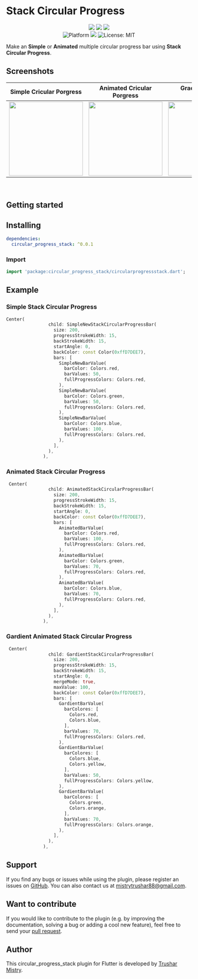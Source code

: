 # Stack Circular Progress

<p align="center">
 <a href="https://pub.dev/packages/circular_progress_stack"><img src="https://img.shields.io/pub/likes/circular_progress_stack?logo=dart"/></a>
    <a href="https://pub.dev/packages/circular_progress_stack"><img src="https://img.shields.io/pub/popularity/circular_progress_stack?logo=dart"/></a>
    <a href="https://pub.dev/packages/circular_progress_stack"><img src="https://img.shields.io/pub/points/circular_progress_stack?logo=dart"/></a><br/>
  <img src="https://img.shields.io/badge/Platform-iOS%20%7C%20Android-blue?logo=flutter" alt="Platform" />
  <a href="https://pub.dev/packages/circular_progress_stack"><img src="https://img.shields.io/pub/v/circular_progress_stack"/></a>
  <img src="https://img.shields.io/github/license/Trushar88/stackcircularprogressbar?color=green"
      alt="License: MIT" />
</p>

Make an **Simple** or **Animated** multiple circular progress bar using **Stack Circular Progress**.

## Screenshots
| Simple Cricular Porgress | Animated Cricular Porgress | Gradient Cricular Porgress |
|---|---|---|
| <img src="https://user-images.githubusercontent.com/95899209/214249833-1ac57e38-9d1c-49f9-999a-98ea27c329f4.png" width="200"> | <img src="https://user-images.githubusercontent.com/95899209/214249982-38999a53-8b31-4d1c-86d4-17580b37b5e8.gif" width="200"> | <img src="https://user-images.githubusercontent.com/95899209/214250330-d3d8df3c-4f02-4998-8675-16e20ce541f1.gif" width="200"> |


  &nbsp;&nbsp;&nbsp;&nbsp;

## Getting started

## Installing

```yaml
dependencies:
  circular_progress_stack: ^0.0.1
```

### Import

```dart
import 'package:circular_progress_stack/circularprogressstack.dart';
```


## Example 


### Simple Stack Circular Progress

```dart
Center(
                child: SimpleNewStackCircularProgressBar(
                  size: 200,
                  progressStrokeWidth: 15,
                  backStrokeWidth: 15,
                  startAngle: 0,
                  backColor: const Color(0xffD7DEE7),
                  bars: [
                    SimpleNewBarValue(
                      barColor: Colors.red,
                      barValues: 50,
                      fullProgressColors: Colors.red,
                    ),
                    SimpleNewBarValue(
                      barColor: Colors.green,
                      barValues: 50,
                      fullProgressColors: Colors.red,
                    ),
                    SimpleNewBarValue(
                      barColor: Colors.blue,
                      barValues: 100,
                      fullProgressColors: Colors.red,
                    ),
                  ],
                ),
              ),
  ```
  
### Animated Stack Circular Progress

```dart
 Center(
                child: AnimatedStackCircularProgressBar(
                  size: 200,
                  progressStrokeWidth: 15,
                  backStrokeWidth: 15,
                  startAngle: 0,
                  backColor: const Color(0xffD7DEE7),
                  bars: [
                    AnimatedBarValue(
                      barColor: Colors.red,
                      barValues: 100,
                      fullProgressColors: Colors.red,
                    ),
                    AnimatedBarValue(
                      barColor: Colors.green,
                      barValues: 70,
                      fullProgressColors: Colors.red,
                    ),
                    AnimatedBarValue(
                      barColor: Colors.blue,
                      barValues: 70,
                      fullProgressColors: Colors.red,
                    ),
                  ],
                ),
              ),
  ```
  
  
### Gardient Animated Stack Circular Progress

```dart
 Center(
                child: GardientStackCircularProgressBar(
                  size: 200,
                  progressStrokeWidth: 15,
                  backStrokeWidth: 15,
                  startAngle: 0,
                  mergeMode: true,
                  maxValue: 100,
                  backColor: const Color(0xffD7DEE7),
                  bars: [
                    GardientBarValue(
                      barColores: [
                        Colors.red,
                        Colors.blue,
                      ],
                      barValues: 70,
                      fullProgressColors: Colors.red,
                    ),
                    GardientBarValue(
                      barColores: [
                        Colors.blue,
                        Colors.yellow,
                      ],
                      barValues: 50,
                      fullProgressColors: Colors.yellow,
                    ),
                    GardientBarValue(
                      barColores: [
                        Colors.green,
                        Colors.orange,
                      ],
                      barValues: 70,
                      fullProgressColors: Colors.orange,
                    ),
                  ],
                ),
              ),
  ```
  
  
## Support

If you find any bugs or issues while using the plugin, please register an issues on [GitHub](https://github.com/Trushar88/stackcircularprogressbar/issues). You can also contact us at <mistrytrushar88@gmail.com>.

## Want to contribute

If you would like to contribute to the plugin (e.g. by improving the documentation, solving a bug or adding a cool new feature), feel free to send your [pull request](https://github.com/Trushar88/stackcircularprogressbar/pulls).

## Author

This circular_progress_stack plugin for Flutter is developed by [Trushar Mistry](https://github.com/Trushar88).
